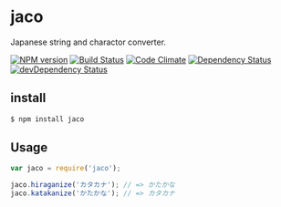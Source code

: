 jaco
====

Japanese string and charactor converter.

[![NPM version](https://badge.fury.io/js/jaco.svg)](http://badge.fury.io/js/jaco)
[![Build Status](https://travis-ci.org/YusukeHirao/jaco.svg?branch=master)](https://travis-ci.org/YusukeHirao/jaco)
[![Code Climate](https://codeclimate.com/github/YusukeHirao/jaco.png)](https://codeclimate.com/github/YusukeHirao/jaco)
[![Dependency Status](https://david-dm.org/YusukeHirao/jaco.svg)](https://david-dm.org/YusukeHirao/jaco)
[![devDependency Status](https://david-dm.org/YusukeHirao/jaco/dev-status.svg)](https://david-dm.org/YusukeHirao/jaco#info=devDependencies)

## install

```sh
$ npm install jaco
```

## Usage

```javascript
var jaco = require('jaco');

jaco.hiraganize('カタカナ'); // => かたかな
jaco.katakanize('かたかな'); // => カタカナ
```
